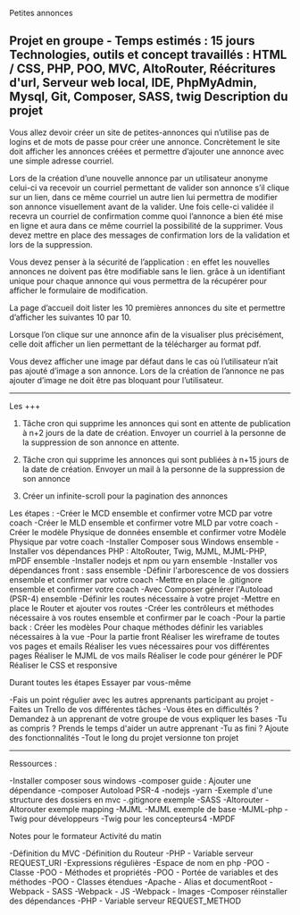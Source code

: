 Petites annonces

Projet en groupe - Temps estimés : 15 jours
Technologies, outils et concept travaillés : HTML / CSS, PHP, POO, MVC, AltoRouter,
Réécritures d'url, Serveur web local, IDE, PhpMyAdmin, Mysql, Git, Composer, SASS, twig
Description du projet
-------------------------------------------------------------------------------------

Vous allez devoir créer un site de petites-annonces qui n’utilise pas de logins et de mots de passe
pour créer une annonce. Concrètement le site doit afficher les annonces créées et permettre
d’ajouter une annonce avec une simple adresse courriel.

Lors de la création d’une nouvelle annonce par un utilisateur anonyme celui-ci va recevoir un
courriel permettant de valider son annonce s’il clique sur un lien, dans ce même courriel un autre
lien lui permettra de modifier son annonce visuellement avant de la valider. Une fois celle-ci
validée il recevra un courriel de confirmation comme quoi l’annonce a bien été mise en ligne et
aura dans ce même courriel la possibilité de la supprimer. Vous devez mettre en place des
messages de confirmation lors de la validation et lors de la suppression.

Vous devez penser à la sécurité de l’application : en effet les nouvelles annonces ne doivent pas
être modifiable sans le lien. grâce à un identifiant unique pour chaque annonce qui vous permettra
de la récupérer pour afficher le formulaire de modification.

La page d’accueil doit lister les 10 premières annonces du site et permettre d’afficher les
suivantes 10 par 10. 

Lorsque l’on clique sur une annonce afin de la visualiser plus précisément, celle doit afficher un
lien permettant de la télécharger au format pdf.

Vous devez afficher une image par défaut dans le cas où l’utilisateur n’ait pas ajouté d’image a
son annonce. Lors de la création de l’annonce ne pas ajouter d’image ne doit être pas bloquant
pour l’utilisateur.



---------------------------------------------------------------------------------




Les +++


1. Tâche cron qui supprime les annonces qui sont en attente de publication à n+2 jours de
la date de création. Envoyer un courriel à la personne de la suppression de son annonce
en attente.

2. Tâche cron qui supprime les annonces qui sont publiées à n+15 jours de la date de
création. Envoyer un mail à la personne de la suppression de son annonce



3. Créer un infinite-scroll pour la pagination des annonces


Les étapes :
-Créer le MCD ensemble et confirmer votre MCD par votre coach
-Créer le MLD ensemble et confirmer votre MLD par votre coach
-Créer le modèle Physique de données ensemble et confirmer votre Modèle Physique par
votre coach
-Installer Composer sous Windows ensemble
-Installer vos dépendances PHP : AltoRouter, Twig, MJML, MJML-PHP, mPDF ensemble
-Installer nodejs et npm ou yarn ensemble
-Installer vos dépendances front : sass ensemble
-Définir l'arborescence de vos dossiers ensemble et confirmer par votre coach
-Mettre en place le .gitignore ensemble et confirmer votre coach
-Avec Composer générer l'Autoload (PSR-4) ensemble
-Définir les routes nécessaire à votre projet
-Mettre en place le Router et ajouter vos routes
-Créer les contrôleurs et méthodes nécessaire à vos routes ensemble et confirmer par le
coach
-Pour la partie back :
Créer les modèles
Pour chaque méthodes définir les variables nécessaires à la vue
-Pour la partie front
Réaliser les wireframe de toutes vos pages et emails
Réaliser les vues nécessaires pour vos différentes pages
Réaliser le MJML de vos mails
Réaliser le code pour générer le PDF
Réaliser le CSS et responsive


Durant toutes les étapes Essayer par vous-même

-Fais un point régulier avec les autres apprenants participant au projet
-Faites un Trello de vos différentes tâches
-Vous êtes en difficultés ? Demandez à un apprenant de votre groupe de vous expliquer les
bases
-Tu as compris ? Prends le temps d'aider un autre apprenant
-Tu as fini ? Ajoute des fonctionnalités
-Tout le long du projet versionne ton projet


-----------------------------------------------------------------------------------------------

Ressources :

-Installer composer sous windows
-composer guide : Ajouter une dépendance
-composer Autoload  PSR-4
-nodejs
-yarn
-Exemple d'une structure des dossiers en mvc
-.gitignore exemple
-SASS
-Altorouter
-Altorouter exemple mapping
-MJML
-MJML exemple de base
-MJML-php
-Twig pour développeurs
-Twig pour les concepteurs4
-MPDF


Notes pour le formateur
Activité du matin

-Définition du MVC
-Définition du Routeur
-PHP - Variable serveur REQUEST_URI
-Expressions régulières
-Espace de nom en php
-POO - Classe
-POO - Méthodes et propriétés
-POO - Portée de variables et des méthodes
-POO - Classes étendues
-Apache - Alias et documentRoot
-Webpack - SASS
-Webpack - JS
-Webpack - Images
-Composer réinstaller des dépendances
-PHP - Variable serveur REQUEST_METHOD
